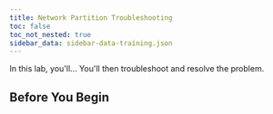 ```yaml
---
title: Network Partition Troubleshooting
toc: false
toc_not_nested: true
sidebar_data: sidebar-data-training.json
---
```


In this lab, you'll... You'll then troubleshoot and resolve the problem.

<style>
  #toc ul:before {
    content: "Hands-on Lab"
  }
</style>
<div id="toc"></div>

## Before You Begin
